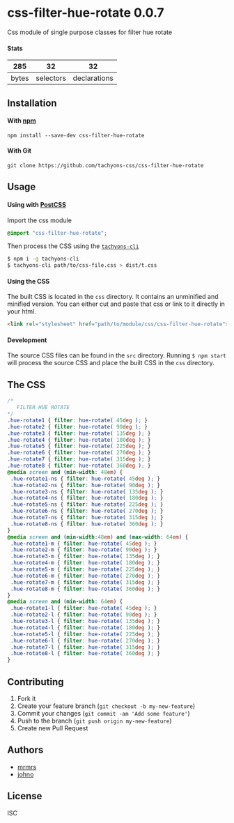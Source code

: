 # css-filter-hue-rotate 0.0.7

Css module of single purpose classes for filter hue rotate

#### Stats

285 | 32 | 32
---|---|---
bytes | selectors | declarations

## Installation

#### With [npm](https://npmjs.com)

```
npm install --save-dev css-filter-hue-rotate
```

#### With Git

```
git clone https://github.com/tachyons-css/css-filter-hue-rotate
```

## Usage

#### Using with [PostCSS](https://github.com/postcss/postcss)

Import the css module

```css
@import "css-filter-hue-rotate";
```

Then process the CSS using the [`tachyons-cli`](https://github.com/tachyons-css/tachyons-cli)

```sh
$ npm i -g tachyons-cli
$ tachyons-cli path/to/css-file.css > dist/t.css
```

#### Using the CSS

The built CSS is located in the `css` directory. It contains an unminified and minified version.
You can either cut and paste that css or link to it directly in your html.

```html
<link rel="stylesheet" href="path/to/module/css/css-filter-hue-rotate">
```

#### Development

The source CSS files can be found in the `src` directory.
Running `$ npm start` will process the source CSS and place the built CSS in the `css` directory.

## The CSS

```css
/*
   FILTER HUE ROTATE
*/
.hue-rotate1 { filter: hue-rotate( 45deg ); }
.hue-rotate2 { filter: hue-rotate( 90deg ); }
.hue-rotate3 { filter: hue-rotate( 135deg ); }
.hue-rotate4 { filter: hue-rotate( 180deg ); }
.hue-rotate5 { filter: hue-rotate( 225deg ); }
.hue-rotate6 { filter: hue-rotate( 270deg ); }
.hue-rotate7 { filter: hue-rotate( 315deg ); }
.hue-rotate8 { filter: hue-rotate( 360deg ); }
@media screen and (min-width: 48em) {
 .hue-rotate1-ns { filter: hue-rotate( 45deg ); }
 .hue-rotate2-ns { filter: hue-rotate( 90deg ); }
 .hue-rotate3-ns { filter: hue-rotate( 135deg ); }
 .hue-rotate4-ns { filter: hue-rotate( 180deg ); }
 .hue-rotate5-ns { filter: hue-rotate( 225deg ); }
 .hue-rotate6-ns { filter: hue-rotate( 270deg ); }
 .hue-rotate7-ns { filter: hue-rotate( 315deg ); }
 .hue-rotate8-ns { filter: hue-rotate( 360deg ); }
}
@media screen and (min-width:48em) and (max-width: 64em) {
 .hue-rotate1-m { filter: hue-rotate( 45deg ); }
 .hue-rotate2-m { filter: hue-rotate( 90deg ); }
 .hue-rotate3-m { filter: hue-rotate( 135deg ); }
 .hue-rotate4-m { filter: hue-rotate( 180deg ); }
 .hue-rotate5-m { filter: hue-rotate( 225deg ); }
 .hue-rotate6-m { filter: hue-rotate( 270deg ); }
 .hue-rotate7-m { filter: hue-rotate( 315deg ); }
 .hue-rotate8-m { filter: hue-rotate( 360deg ); }
}
@media screen and (min-width: 64em) {
 .hue-rotate1-l { filter: hue-rotate( 45deg ); }
 .hue-rotate2-l { filter: hue-rotate( 90deg ); }
 .hue-rotate3-l { filter: hue-rotate( 135deg ); }
 .hue-rotate4-l { filter: hue-rotate( 180deg ); }
 .hue-rotate5-l { filter: hue-rotate( 225deg ); }
 .hue-rotate6-l { filter: hue-rotate( 270deg ); }
 .hue-rotate7-l { filter: hue-rotate( 315deg ); }
 .hue-rotate8-l { filter: hue-rotate( 360deg ); }
}
```

## Contributing

1. Fork it
2. Create your feature branch (`git checkout -b my-new-feature`)
3. Commit your changes (`git commit -am 'Add some feature'`)
4. Push to the branch (`git push origin my-new-feature`)
5. Create new Pull Request

## Authors

* [mrmrs](http://mrmrs.io)
* [johno](http://johnotander.com)

## License

ISC
